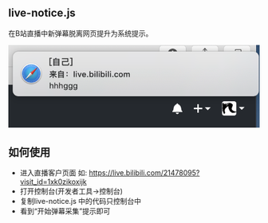 
## live-notice.js

在B站直播中新弹幕脱离网页提升为系统提示。

![./asserts/notice.png](./asserts/notice.png)

## 如何使用

* 进入直播客户页面 如: https://live.bilibili.com/21478095?visit_id=1xk0zikoxijk
* 打开控制台(开发者工具->控制台)
* 复制live-notice.js 中的代码只控制台中
* 看到“开始弹幕采集”提示即可
